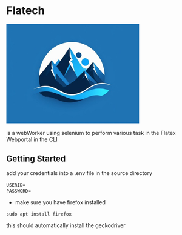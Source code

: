 # Flatech 
<img src="./mountain.png" width="350">

is a webWorker using selenium to perform various task in the Flatex Webportal in the CLI

## Getting Started
add your credentials into a .env file in the source directory
~~~
USERID=
PASSWORD=
~~~

- make sure you have firefox installed 
~~~
sudo apt install firefox
~~~
this should automatically install the geckodriver




